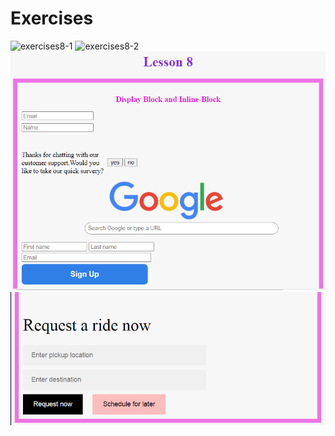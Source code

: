 # Exercises
![exercises8-1](https://user-images.githubusercontent.com/70604577/160038872-e34429d8-6e44-4066-8a96-03f3d2a32f68.png)
![exercises8-2](https://user-images.githubusercontent.com/70604577/160038875-6ac0fc2d-c2bc-4149-b48d-682bdaf603ec.png)![Alt text](Lesson8.PNG)![Alt text](Lesson%208.PNG)